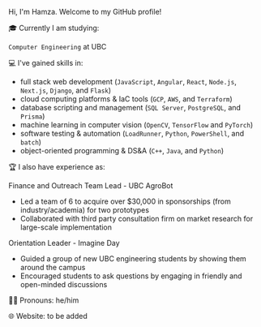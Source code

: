 Hi, I'm Hamza. Welcome to my GitHub profile!


🎓 Currently I am studying: 

`Computer Engineering` at UBC 

💻 I've gained skills in:

- full stack web development (`JavaScript`, `Angular`, `React`, `Node.js`, `Next.js`, `Django`, and `Flask`)
- cloud computing platforms & IaC tools (`GCP`, `AWS`, and `Terraform`)
- database scripting and management (`SQL Server`, `PostgreSQL`, and `Prisma`)
- machine learning in computer vision (`OpenCV`, `TensorFlow` and `PyTorch`)
- software testing & automation (`LoadRunner`, `Python`, `PowerShell`, and `batch`)
- object-oriented programming & DS&A (`C++`, `Java`, and `Python`)

🏆 I also have experience as:

Finance and Outreach Team Lead - UBC AgroBot
   - Led a team of 6 to acquire over $30,000 in sponsorships (from industry/academia) for two prototypes
   - Collaborated with third party consultation firm on market research for large-scale implementation
   
Orientation Leader - Imagine Day
   - Guided a group of new UBC engineering students by showing them around the campus 
   - Encouraged students to ask questions by engaging in friendly and open-minded discussions

🏳️‍🌈 Pronouns: he/him 

🌐 Website: to be added
